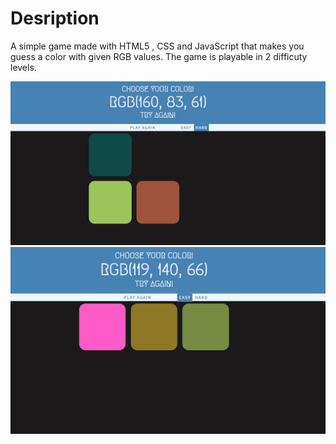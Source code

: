 
# Desription
A simple game made with HTML5 , CSS and JavaScript that makes you guess a color with given RGB values. 
The game is playable in 2 difficuty levels.

![Snapshot](./colorgamess.png)
![Snapshot](./colorgamess2.png)

